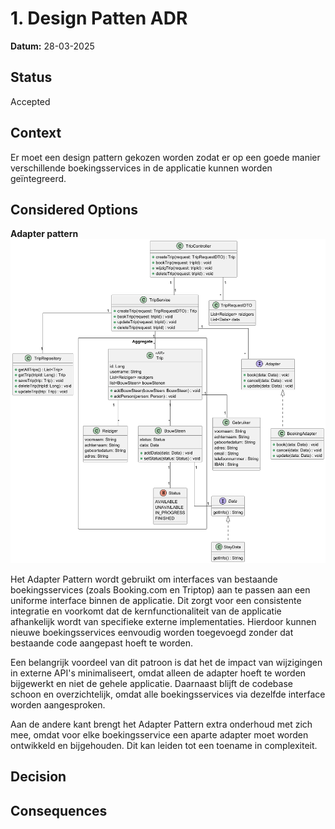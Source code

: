 # 1. Design Patten ADR

**Datum:** 28-03-2025

## Status

Accepted

## Context

Er moet een design pattern gekozen worden zodat er op een goede manier verschillende boekingsservices in de applicatie kunnen worden geïntegreerd.

## Considered Options

**Adapter pattern**
![Class Diagram](ClassDiagram.png)

Het Adapter Pattern wordt gebruikt om interfaces van bestaande boekingsservices (zoals Booking.com en Triptop) aan te passen aan een uniforme interface binnen de applicatie. Dit zorgt voor een consistente integratie en voorkomt dat de kernfunctionaliteit van de applicatie afhankelijk wordt van specifieke externe implementaties. Hierdoor kunnen nieuwe boekingsservices eenvoudig worden toegevoegd zonder dat bestaande code aangepast hoeft te worden.

Een belangrijk voordeel van dit patroon is dat het de impact van wijzigingen in externe API's minimaliseert, omdat alleen de adapter hoeft te worden bijgewerkt en niet de gehele applicatie. Daarnaast blijft de codebase schoon en overzichtelijk, omdat alle boekingsservices via dezelfde interface worden aangesproken.

Aan de andere kant brengt het Adapter Pattern extra onderhoud met zich mee, omdat voor elke boekingsservice een aparte adapter moet worden ontwikkeld en bijgehouden. Dit kan leiden tot een toename in complexiteit.

## Decision


## Consequences

